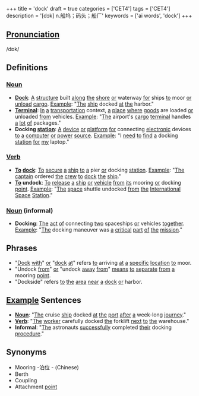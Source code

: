 +++
title = 'dock'
draft = true
categories = ['CET4']
tags = ['CET4']
description = '[dɔk] n.船坞；码头；船厂'
keywords = ['ai words', 'dock']
+++

## [Pronunciation](/en/post/pronunciation/)
/dɒk/

## Definitions
### [Noun](/en/post/noun/)
- **[Dock](/en/post/dock/)**: [A](/en/post/a/) [structure](/en/post/structure/) built [along](/en/post/along/) [the](/en/post/the/) [shore](/en/post/shore/) [or](/en/post/or/) waterway [for](/en/post/for/) ships [to](/en/post/to/) moor [or](/en/post/or/) [unload](/en/post/unload/) [cargo](/en/post/cargo/). [Example](/en/post/example/): "[The](/en/post/the/) [ship](/en/post/ship/) docked [at](/en/post/at/) [the](/en/post/the/) harbor."
- **[Terminal](/en/post/terminal/)**: [In](/en/post/in/) [a](/en/post/a/) [transportation](/en/post/transportation/) context, [a](/en/post/a/) [place](/en/post/place/) [where](/en/post/where/) [goods](/en/post/goods/) are loaded [or](/en/post/or/) unloaded [from](/en/post/from/) vehicles. [Example](/en/post/example/): "[The](/en/post/the/) airport's [cargo](/en/post/cargo/) [terminal](/en/post/terminal/) handles [a](/en/post/a/) [lot](/en/post/lot/) [of](/en/post/of/) packages."
- **Docking [station](/en/post/station/)**: [A](/en/post/a/) [device](/en/post/device/) [or](/en/post/or/) [platform](/en/post/platform/) [for](/en/post/for/) connecting [electronic](/en/post/electronic/) devices [to](/en/post/to/) [a](/en/post/a/) [computer](/en/post/computer/) [or](/en/post/or/) [power](/en/post/power/) [source](/en/post/source/). [Example](/en/post/example/): "I [need](/en/post/need/) [to](/en/post/to/) [find](/en/post/find/) [a](/en/post/a/) docking [station](/en/post/station/) [for](/en/post/for/) [my](/en/post/my/) laptop."

### [Verb](/en/post/verb/)
- **[To](/en/post/to/) [dock](/en/post/dock/)**: [To](/en/post/to/) [secure](/en/post/secure/) [a](/en/post/a/) [ship](/en/post/ship/) [to](/en/post/to/) [a](/en/post/a/) pier [or](/en/post/or/) docking [station](/en/post/station/). [Example](/en/post/example/): "[The](/en/post/the/) [captain](/en/post/captain/) ordered [the](/en/post/the/) [crew](/en/post/crew/) [to](/en/post/to/) [dock](/en/post/dock/) [the](/en/post/the/) [ship](/en/post/ship/)."
- **[To](/en/post/to/) undock**: [To](/en/post/to/) [release](/en/post/release/) [a](/en/post/a/) [ship](/en/post/ship/) [or](/en/post/or/) [vehicle](/en/post/vehicle/) [from](/en/post/from/) [its](/en/post/its/) mooring [or](/en/post/or/) docking [point](/en/post/point/). [Example](/en/post/example/): "[The](/en/post/the/) [space](/en/post/space/) shuttle undocked [from](/en/post/from/) [the](/en/post/the/) [International](/en/post/international/) [Space](/en/post/space/) [Station](/en/post/station/)."

### [Noun](/en/post/noun/) (informal)
- **Docking**: [The](/en/post/the/) [act](/en/post/act/) [of](/en/post/of/) connecting [two](/en/post/two/) spaceships [or](/en/post/or/) vehicles [together](/en/post/together/). [Example](/en/post/example/): "[The](/en/post/the/) docking maneuver was [a](/en/post/a/) [critical](/en/post/critical/) [part](/en/post/part/) [of](/en/post/of/) [the](/en/post/the/) [mission](/en/post/mission/)."

## Phrases
- "[Dock](/en/post/dock/) [with](/en/post/with/)" [or](/en/post/or/) "[dock](/en/post/dock/) [at](/en/post/at/)" refers [to](/en/post/to/) arriving [at](/en/post/at/) [a](/en/post/a/) [specific](/en/post/specific/) [location](/en/post/location/) [to](/en/post/to/) moor.
- "Undock [from](/en/post/from/)" [or](/en/post/or/) "undock [away](/en/post/away/) [from](/en/post/from/)" [means](/en/post/means/) [to](/en/post/to/) [separate](/en/post/separate/) [from](/en/post/from/) [a](/en/post/a/) mooring [point](/en/post/point/).
- "Dockside" refers [to](/en/post/to/) [the](/en/post/the/) [area](/en/post/area/) [near](/en/post/near/) [a](/en/post/a/) [dock](/en/post/dock/) [or](/en/post/or/) harbor.

## [Example](/en/post/example/) Sentences
- **[Noun](/en/post/noun/)**: "[The](/en/post/the/) cruise [ship](/en/post/ship/) docked [at](/en/post/at/) [the](/en/post/the/) [port](/en/post/port/) [after](/en/post/after/) [a](/en/post/a/) week-long [journey](/en/post/journey/)."
- **[Verb](/en/post/verb/)**: "[The](/en/post/the/) [worker](/en/post/worker/) carefully docked [the](/en/post/the/) forklift [next](/en/post/next/) [to](/en/post/to/) [the](/en/post/the/) warehouse."
- **Informal**: "[The](/en/post/the/) astronauts [successfully](/en/post/successfully/) completed [their](/en/post/their/) docking [procedure](/en/post/procedure/)."

## Synonyms
- Mooring
-泊位 - (Chinese)
- Berth
- Coupling
- Attachment [point](/en/post/point/)
